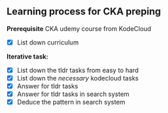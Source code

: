 ## Learning process for CKA preping

**Prerequisite** CKA udemy course from KodeCloud

- [x] List down curriculum

**Iterative task:**
- [x] List down the tldr tasks from easy to hard
- [x] List down the *necessary* kodecloud tasks
- [x] Answer for tldr tasks
- [x] Answer for tldr tasks in search system
- [x] Deduce the pattern in search system
